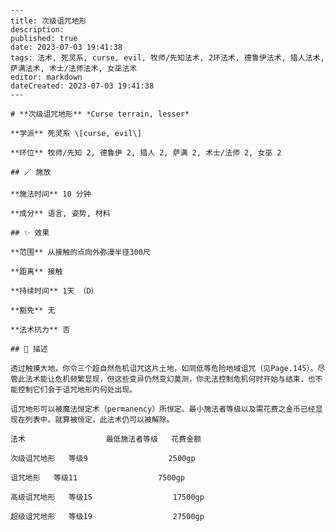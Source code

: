 
    ---
    title: 次级诅咒地形
    description: 
    published: true
    date: 2023-07-03 19:41:38
    tags: 法术, 死灵系, curse, evil, 牧师/先知法术, 2环法术, 德鲁伊法术, 猎人法术, 萨满法术, 术士/法师法术, 女巫法术
    editor: markdown
    dateCreated: 2023-07-03 19:41:38
    ---

    # **次级诅咒地形** *Curse terrain, lesser*

    **学派** 死灵系 \[curse, evil\] 

    **环位** 牧师/先知 2, 德鲁伊 2, 猎人 2, 萨满 2, 术士/法师 2, 女巫 2

    ## 🪄 施放

    **施法时间** 10 分钟

    **成分** 语言, 姿势, 材料

    ## ✨ 效果  

    **范围** 从接触的点向外弥漫半径300尺

    **距离** 接触  

    **持续时间** 1天 （D） 

    **豁免** 无

    **法术抗力** 否

    ## 📖 描述

    透过触摸大地，你令三个超自然危机诅咒这片土地，如同低等危险地域诅咒（见Page.145）。尽管此法术能让危机频繁显现，但这些变异仍然变幻莫测，你无法控制危机何时开始与结束，也不能控制它们会于诅咒地形内何处出现。

    诅咒地形可以被魔法恒定术（permanency）所恒定。最小施法者等级以及需花费之金币已经显现在列表中。就算被恒定，此法术仍可以被解除。

    法术                  最低施法者等级   花费金额

    次级诅咒地形   等级9                  2500gp

    诅咒地形   等级11                  7500gp

    高级诅咒地形   等级15                  17500gp

    超级诅咒地形   等级19                  27500gp
    